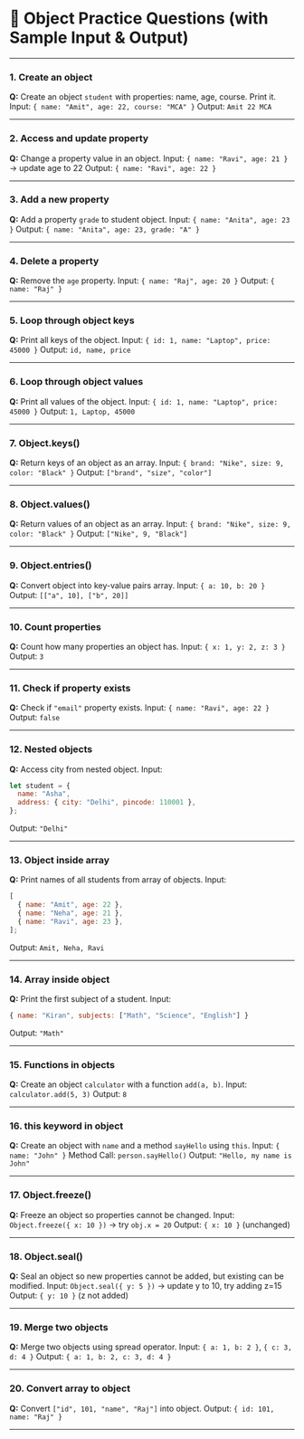# 🔹 Object Practice Questions (with Sample Input & Output)

---

### 1. **Create an object**

**Q:** Create an object `student` with properties: name, age, course. Print it.
Input: `{ name: "Amit", age: 22, course: "MCA" }`
Output: `Amit 22 MCA`

---

### 2. **Access and update property**

**Q:** Change a property value in an object.
Input: `{ name: "Ravi", age: 21 }` → update age to 22
Output: `{ name: "Ravi", age: 22 }`

---

### 3. **Add a new property**

**Q:** Add a property `grade` to student object.
Input: `{ name: "Anita", age: 23 }`
Output: `{ name: "Anita", age: 23, grade: "A" }`

---

### 4. **Delete a property**

**Q:** Remove the `age` property.
Input: `{ name: "Raj", age: 20 }`
Output: `{ name: "Raj" }`

---

### 5. **Loop through object keys**

**Q:** Print all keys of the object.
Input: `{ id: 1, name: "Laptop", price: 45000 }`
Output: `id, name, price`

---

### 6. **Loop through object values**

**Q:** Print all values of the object.
Input: `{ id: 1, name: "Laptop", price: 45000 }`
Output: `1, Laptop, 45000`

---

### 7. **Object.keys()**

**Q:** Return keys of an object as an array.
Input: `{ brand: "Nike", size: 9, color: "Black" }`
Output: `["brand", "size", "color"]`

---

### 8. **Object.values()**

**Q:** Return values of an object as an array.
Input: `{ brand: "Nike", size: 9, color: "Black" }`
Output: `["Nike", 9, "Black"]`

---

### 9. **Object.entries()**

**Q:** Convert object into key-value pairs array.
Input: `{ a: 10, b: 20 }`
Output: `[["a", 10], ["b", 20]]`

---

### 10. **Count properties**

**Q:** Count how many properties an object has.
Input: `{ x: 1, y: 2, z: 3 }`
Output: `3`

---

### 11. **Check if property exists**

**Q:** Check if `"email"` property exists.
Input: `{ name: "Ravi", age: 22 }`
Output: `false`

---

### 12. **Nested objects**

**Q:** Access city from nested object.
Input:

```js
let student = {
  name: "Asha",
  address: { city: "Delhi", pincode: 110001 },
};
```

Output: `"Delhi"`

---

### 13. **Object inside array**

**Q:** Print names of all students from array of objects.
Input:

```js
[
  { name: "Amit", age: 22 },
  { name: "Neha", age: 21 },
  { name: "Ravi", age: 23 },
];
```

Output: `Amit, Neha, Ravi`

---

### 14. **Array inside object**

**Q:** Print the first subject of a student.
Input:

```js
{ name: "Kiran", subjects: ["Math", "Science", "English"] }
```

Output: `"Math"`

---

### 15. **Functions in objects**

**Q:** Create an object `calculator` with a function `add(a, b)`.
Input: `calculator.add(5, 3)`
Output: `8`

---

### 16. **this keyword in object**

**Q:** Create an object with `name` and a method `sayHello` using `this`.
Input: `{ name: "John" }`
Method Call: `person.sayHello()`
Output: `"Hello, my name is John"`

---

### 17. **Object.freeze()**

**Q:** Freeze an object so properties cannot be changed.
Input: `Object.freeze({ x: 10 })` → try `obj.x = 20`
Output: `{ x: 10 }` (unchanged)

---

### 18. **Object.seal()**

**Q:** Seal an object so new properties cannot be added, but existing can be modified.
Input: `Object.seal({ y: 5 })` → update y to 10, try adding z=15
Output: `{ y: 10 }` (z not added)

---

### 19. **Merge two objects**

**Q:** Merge two objects using spread operator.
Input: `{ a: 1, b: 2 }`, `{ c: 3, d: 4 }`
Output: `{ a: 1, b: 2, c: 3, d: 4 }`

---

### 20. **Convert array to object**

**Q:** Convert `["id", 101, "name", "Raj"]` into object.
Output: `{ id: 101, name: "Raj" }`

---
